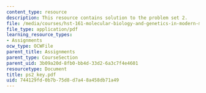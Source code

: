 ```yaml
---
content_type: resource
description: This resource contains solution to the problem set 2.
file: /media/courses/hst-161-molecular-biology-and-genetics-in-modern-medicine-fall-2007/744129fd0b7b75d8d7a48a458db71a49_ps2_key.pdf
file_type: application/pdf
learning_resource_types:
- Assignments
ocw_type: OCWFile
parent_title: Assignments
parent_type: CourseSection
parent_uid: 3b09a20d-8fb0-bb4d-33d2-6a3c7f4e4601
resourcetype: Document
title: ps2_key.pdf
uid: 744129fd-0b7b-75d8-d7a4-8a458db71a49
---
```

